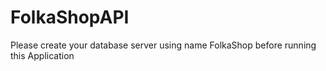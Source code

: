 # FolkaShopAPI
Please create your database server using name FolkaShop before running this Application
